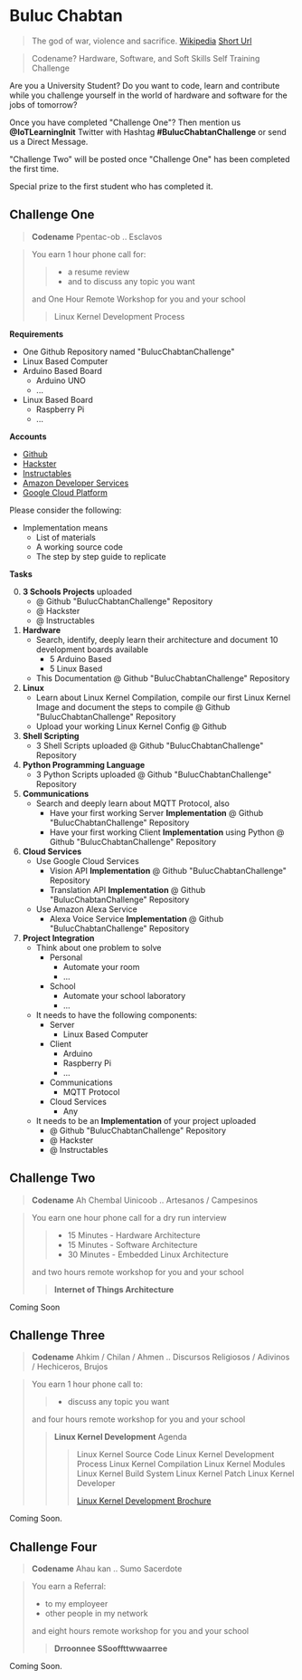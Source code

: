 # Buluc Chabtan

> The god of war, violence and sacrifice. [Wikipedia](https://en.wikipedia.org/wiki/List_of_Maya_gods_and_supernatural_beings) [Short Url](https://goo.gl/EaHYCN)

> Codename? Hardware, Software, and Soft Skills Self Training Challenge

Are you a University Student? Do you want to code, learn and contribute while you challenge yourself in the world of hardware and software for the jobs of tomorrow?

Once you have completed "Challenge One"? Then mention us __@IoTLearningInit__ Twitter with Hashtag __#BulucChabtanChallenge__ or send us a Direct Message.

"Challenge Two" will be posted once "Challenge One" has been completed the first time.

Special prize to the first student who has completed it.

## Challenge One

> __Codename__ Ppentac-ob .. Esclavos

> You earn 1 hour phone call for:
> > - a resume review
> > - and to discuss any topic you want
>
> and One Hour Remote Workshop for you and your school
> > Linux Kernel Development Process

__Requirements__

- One Github Repository named "BulucChabtanChallenge"
- Linux Based Computer
- Arduino Based Board
  - Arduino UNO
  - ...
- Linux Based Board
  - Raspberry Pi
  - ...

__Accounts__

- [Github](https://github.com/)
- [Hackster](https://www.hackster.io/)
- [Instructables](http://www.instructables.com/)
- [Amazon Developer Services](https://developer.amazon.com/)
- [Google Cloud Platform](https://cloud.google.com/)

Please consider the following:

- Implementation means
  - List of materials
  - A working source code
  - The step by step guide to replicate

__Tasks__

0. __3 Schools Projects__ uploaded
   - @ Github "BulucChabtanChallenge" Repository
   - @ Hackster
   - @ Instructables
1. __Hardware__
   - Search, identify, deeply learn their architecture and document 10 development boards available
     - 5 Arduino Based
     - 5 Linux Based
   - This Documentation @ Github "BulucChabtanChallenge" Repository
2. __Linux__
   - Learn about Linux Kernel Compilation, compile our first Linux Kernel Image and document the steps to compile @ Github "BulucChabtanChallenge" Repository
   - Upload your working Linux Kernel Config @ Github
3. __Shell Scripting__
   - 3 Shell Scripts uploaded @ Github "BulucChabtanChallenge" Repository
4. __Python Programming Language__
   - 3 Python Scripts uploaded @ Github "BulucChabtanChallenge" Repository
5. __Communications__
   - Search and deeply learn about MQTT Protocol, also
     - Have your first working Server __Implementation__ @ Github "BulucChabtanChallenge" Repository
     - Have your first working Client __Implementation__ using Python @ Github "BulucChabtanChallenge" Repository
6. __Cloud Services__
   - Use Google Cloud Services
     - Vision API __Implementation__ @ Github "BulucChabtanChallenge" Repository
     - Translation API __Implementation__ @ Github "BulucChabtanChallenge" Repository
   - Use Amazon Alexa Service
     - Alexa Voice Service __Implementation__ @ Github "BulucChabtanChallenge" Repository
7. __Project Integration__
   - Think about one problem to solve
     - Personal
       - Automate your room
       - ...
     - School
       - Automate your school laboratory
       - ...
   - It needs to have the following components:
     - Server
       - Linux Based Computer
     - Client
       - Arduino
       - Raspberry Pi
       - ...
     - Communications
       - MQTT Protocol
     - Cloud Services
       - Any
   - It needs to be an __Implementation__ of your project uploaded
     - @ Github "BulucChabtanChallenge" Repository
     - @ Hackster
     - @ Instructables

## Challenge Two

> __Codename__ Ah Chembal Uinicoob .. Artesanos / Campesinos

> You earn one hour phone call for a dry run interview
> > - 15 Minutes - Hardware Architecture
> > - 15 Minutes - Software Architecture
> > - 30 Minutes - Embedded Linux Architecture
>
> and two hours remote workshop for you and your school
> >  __Internet of Things Architecture__

Coming Soon

## Challenge Three

> __Codename__ Ahkim / Chilan / Ahmen .. Discursos Religiosos / Adivinos / Hechiceros, Brujos

> You earn 1 hour phone call to:
> > - discuss any topic you want
>
> and four hours remote workshop for you and your school
> > __Linux Kernel Development__
> > Agenda
> > > Linux Kernel Source Code
> > > Linux Kernel Development Process
> > > Linux Kernel Compilation
> > > Linux Kernel Modules
> > > Linux Kernel Build System
> > > Linux Kernel Patch
> > > Linux Kernel Developer
> > > 
> > > [Linux Kernel Development Brochure](https://goo.gl/AzK8Q2)

Coming Soon.

## Challenge Four

> __Codename__ Ahau kan .. Sumo Sacerdote

> You earn a Referral:
> - to my employeer
> - other people in my network
> 
> and eight hours remote workshop for you and your school
> > __Drroonnee  SSooffttwwaarree__

Coming Soon.
